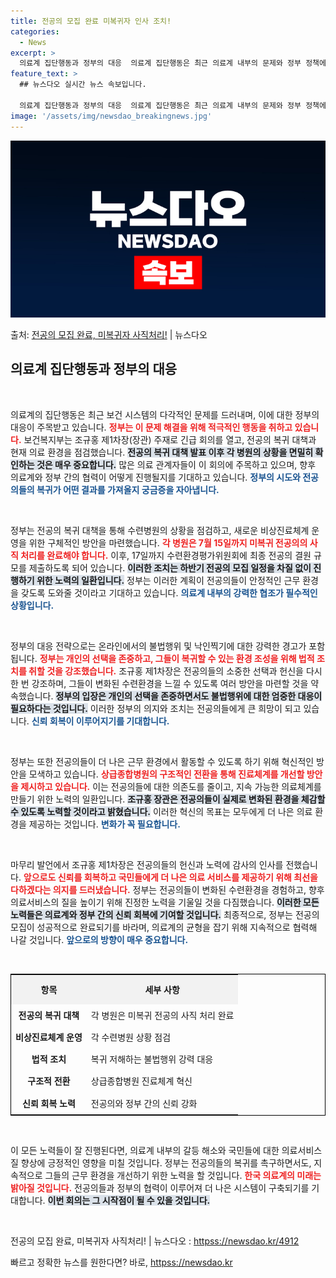 ```yaml
---
title: 전공의 모집 완료 미복귀자 인사 조치!
categories:
  - News
excerpt: >
  의료계 집단행동과 정부의 대응  의료계 집단행동은 최근 의료계 내부의 문제와 정부 정책에 대해 깊은 관심을 …
feature_text: >
  ## 뉴스다오 실시간 뉴스 속보입니다.

  의료계 집단행동과 정부의 대응  의료계 집단행동은 최근 의료계 내부의 문제와 정부 정책에 대해 깊은 관심을 …
image: '/assets/img/newsdao_breakingnews.jpg'
---
```


![뉴스다오 속보](/assets/img/newsdao_breakingnews.jpg)

<p>출처: <a href="httpss://newsdao.kr/4912" rel="dofollow">전공의 모집 완료, 미복귀자 사직처리!</a> | 뉴스다오</p>

<h2 data-ke-size="size26">의료계 집단행동과 정부의 대응</h2>

<p data-ke-size="size16">&nbsp;</p>
의료계의 집단행동은 최근 보건 시스템의 다각적인 문제를 드러내며, 이에 대한 정부의 대응이 주목받고 있습니다. <b><span style="color: #ee2323;">정부는 이 문제 해결을 위해 적극적인 행동을 취하고 있습니다.</span></b> 보건복지부는 조규홍 제1차장(장관) 주재로 긴급 회의를 열고, 전공의 복귀 대책과 현재 의료 환경을 점검했습니다. <b><span style="background-color: #21538527;">전공의 복귀 대책 발표 이후 각 병원의 상황을 면밀히 확인하는 것은 매우 중요합니다.</span></b> 많은 의료 관계자들이 이 회의에 주목하고 있으며, 향후 의료계와 정부 간의 협력이 어떻게 진행될지를 기대하고 있습니다. <b><span style="color: #1a5490;">정부의 시도와 전공의들의 복귀가 어떤 결과를 가져올지 궁금증을 자아냅니다.</span></b>

<p data-ke-size="size16">&nbsp;</p>
정부는 전공의 복귀 대책을 통해 수련병원의 상황을 점검하고, 새로운 비상진료체계 운영을 위한 구체적인 방안을 마련했습니다. <b><span style="color: #ee2323;">각 병원은 7월 15일까지 미복귀 전공의의 사직 처리를 완료해야 합니다.</span></b> 이후, 17일까지 수련환경평가위원회에 최종 전공의 결원 규모를 제출하도록 되어 있습니다. <b><span style="background-color: #21538527;">이러한 조치는 하반기 전공의 모집 일정을 차질 없이 진행하기 위한 노력의 일환입니다.</span></b> 정부는 이러한 계획이 전공의들이 안정적인 근무 환경을 갖도록 도와줄 것이라고 기대하고 있습니다. <b><span style="color: #1a5490;">의료계 내부의 강력한 협조가 필수적인 상황입니다.</span></b>

<p data-ke-size="size16">&nbsp;</p>
정부의 대응 전략으로는 온라인에서의 불법행위 및 낙인찍기에 대한 강력한 경고가 포함됩니다. <b><span style="color: #ee2323;">정부는 개인의 선택을 존중하고, 그들이 복귀할 수 있는 환경 조성을 위해 법적 조치를 취할 것을 강조했습니다.</span></b> 조규홍 제1차장은 전공의들의 소중한 선택과 헌신을 다시 한 번 강조하며, 그들이 변화된 수련환경을 느낄 수 있도록 여러 방안을 마련할 것을 약속했습니다. <b><span style="background-color: #21538527;">정부의 입장은 개인의 선택을 존중하면서도 불법행위에 대한 엄중한 대응이 필요하다는 것입니다.</span></b> 이러한 정부의 의지와 조치는 전공의들에게 큰 희망이 되고 있습니다. <b><span style="color: #1a5490;">신뢰 회복이 이루어지기를 기대합니다.</span></b>

<p data-ke-size="size16">&nbsp;</p>
정부는 또한 전공의들이 더 나은 근무 환경에서 활동할 수 있도록 하기 위해 혁신적인 방안을 모색하고 있습니다. <b><span style="color: #ee2323;">상급종합병원의 구조적인 전환을 통해 진료체계를 개선할 방안을 제시하고 있습니다.</span></b> 이는 전공의들에 대한 의존도를 줄이고, 지속 가능한 의료체계를 만들기 위한 노력의 일환입니다. <b><span style="background-color: #21538527;">조규홍 장관은 전공의들이 실제로 변화된 환경을 체감할 수 있도록 노력할 것이라고 밝혔습니다.</span></b> 이러한 혁신의 목표는 모두에게 더 나은 의료 환경을 제공하는 것입니다. <b><span style="color: #1a5490;">변화가 꼭 필요합니다.</span></b>

<p data-ke-size="size16">&nbsp;</p>
마무리 발언에서 조규홍 제1차장은 전공의들의 헌신과 노력에 감사의 인사를 전했습니다. <b><span style="color: #ee2323;">앞으로도 신뢰를 회복하고 국민들에게 더 나은 의료 서비스를 제공하기 위해 최선을 다하겠다는 의지를 드러냈습니다.</span></b> 정부는 전공의들이 변화된 수련환경을 경험하고, 향후 의료서비스의 질을 높이기 위해 진정한 노력을 기울일 것을 다짐했습니다. <b><span style="background-color: #21538527;">이러한 모든 노력들은 의료계와 정부 간의 신뢰 회복에 기여할 것입니다.</span></b> 최종적으로, 정부는 전공의 모집이 성공적으로 완료되기를 바라며, 의료계의 균형을 잡기 위해 지속적으로 협력해 나갈 것입니다. <b><span style="color: #1a5490;">앞으로의 방향이 매우 중요합니다.</span></b>

<p data-ke-size="size16">&nbsp;</p>
<table style="width: 100%; border: 1px solid #000; border-collapse: collapse;">
  <tr>
    <th style="text-align: center; height: 40px; background-color: #f2f2f2;">항목</th>
    <th style="text-align: center; height: 40px; background-color: #f2f2f2;">세부 사항</th>
  </tr>
  <tr>
    <td style="text-align: center; height: 30px;"><b>전공의 복귀 대책</b></td>
    <td style="height: 30px;">각 병원은 미복귀 전공의 사직 처리 완료</td>
  </tr>
  <tr>
    <td style="text-align: center; height: 30px;"><b>비상진료체계 운영</b></td>
    <td style="height: 30px;">각 수련병원 상황 점검</td>
  </tr>
  <tr>
    <td style="text-align: center; height: 30px;"><b>법적 조치</b></td>
    <td style="height: 30px;">복귀 저해하는 불법행위 강력 대응</td>
  </tr>
  <tr>
    <td style="text-align: center; height: 30px;"><b>구조적 전환</b></td>
    <td style="height: 30px;">상급종합병원 진료체계 혁신</td>
  </tr>
  <tr>
    <td style="text-align: center; height: 30px;"><b>신뢰 회복 노력</b></td>
    <td style="height: 30px;">전공의와 정부 간의 신뢰 강화</td>
  </tr>
</table>

<p data-ke-size="size16">&nbsp;</p>
이 모든 노력들이 잘 진행된다면, 의료계 내부의 갈등 해소와 국민들에 대한 의료서비스 질 향상에 긍정적인 영향을 미칠 것입니다. 정부는 전공의들의 복귀를 촉구하면서도, 지속적으로 그들의 근무 환경을 개선하기 위한 노력을 할 것입니다. <b><span style="color: #ee2323;">한국 의료계의 미래는 밝아질 것입니다.</span></b> 전공의들과 정부의 협력이 이루어져 더 나은 시스템이 구축되기를 기대합니다. <b><span style="background-color: #21538527;">이번 회의는 그 시작점이 될 수 있을 것입니다.</span></b>

<p data-ke-size="size16">&nbsp;</p>
전공의 모집 완료, 미복귀자 사직처리! | 뉴스다오  : <a href="httpss://newsdao.kr/4912">httpss://newsdao.kr/4912</a> 

빠르고 정확한 뉴스를 원한다면? 바로, <a href="httpss://newsdao.kr" rel="dofollow">httpss://newsdao.kr</a>


